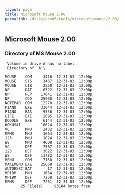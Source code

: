 ```yaml
---
layout: page
title: Microsoft Mouse 2.00
permalink: /disks/pcx86/tools/microsoft/mouse/2.00/
---
```


Microsoft Mouse 2.00
--------------------

### Directory of MS Mouse 2.00

	 Volume in drive A has no label
	 Directory of  A:\
	
	MOUSE    COM     3416  12-31-83  12:00p
	MOUSE    SYS     3467  12-31-83  12:00p
	MOUSE    LIB     2560  12-31-83  12:00p
	NP       DAT     8522  12-31-83  12:00p
	NP       HLP    17641  12-31-83  12:00p
	NP       COD    25960  12-31-83  12:00p
	NOTEPAD  COM    12270  12-31-83  12:00p
	PIANO    EXE    33044  12-31-83  12:00p
	PIANO    BAS     9536  12-31-83  12:00p
	LIFE     EXE     2095  12-31-83  12:00p
	DOODLE   EXE     6144  12-31-83  12:00p
	HOKUSAI         10624  12-31-83  12:00p
	VC       MNU     2432  12-31-83  12:00p
	MPMS     MNU     1664  12-31-83  12:00p
	123      MNU     1024  12-31-83  12:00p
	WS       MNU     4608  12-31-83  12:00p
	VC       DEF     7587  12-31-83  12:00p
	123      DEF     3022  12-31-83  12:00p
	WS       DEF    11782  12-31-83  12:00p
	MENU     COM     7130  12-31-83  12:00p
	MAKEMENU EXE    25068  12-31-83  12:00p
	AUTOEXEC BAT       17  12-31-83  12:00p
	MPIBM    MNU     1664  12-31-83  12:00p
	MPIBM    DEF     7268  12-31-83  12:00p
	MPMS     DEF     7261  12-31-83  12:00p
	       25 File(s)     93184 bytes free
